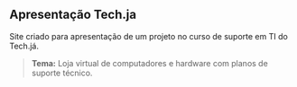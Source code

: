 ## Apresentação Tech.ja
Site criado para apresentação de um projeto no curso de suporte em TI do Tech.já.

>**Tema:** Loja virtual de computadores e hardware com planos de suporte técnico.